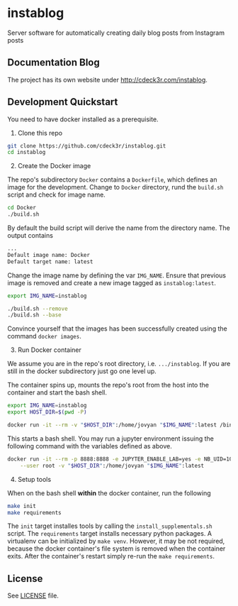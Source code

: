 # instablog

Server software for automatically creating daily blog posts from Instagram posts

## Documentation Blog

The project has its own website under http://cdeck3r.com/instablog.

## Development Quickstart

You need to have docker installed as a prerequisite.

1. Clone this repo

``` bash
git clone https://github.com/cdeck3r/instablog.git
cd instablog
```

2. Create the Docker image

The repo's subdirectory `Docker` contains a `Dockerfile`, which defines an image for the development.
Change to `Docker` directory, rund the `build.sh` script and check for image name.

``` bash
cd Docker
./build.sh
```

By default the build script will derive the name from the directory name. The output contains

``` bash
...
Default image name: Docker
Default target name: latest
```

Change the image name by defining the var `IMG_NAME`. Ensure that previous image is removed and
create a new image tagged as `instablog:latest`.

``` bash
export IMG_NAME=instablog

./build.sh --remove
./build.sh --base
```

Convince yourself that the images has been successfully created using the command `docker images`.

3. Run Docker container

We assume you are in the repo's root directory, i.e. `.../instablog`.
If you are still in the docker subdirectory just go one level up.

The container spins up, mounts the repo's root from the host into the container and start the bash shell.
``` bash
export IMG_NAME=instablog
export HOST_DIR=$(pwd -P)

docker run -it --rm -v "$HOST_DIR":/home/jovyan "$IMG_NAME":latest /bin/bash
```

This starts a bash shell. You may run a jupyter environment issuing the following command with the variables defined as above.

``` bash
docker run -it --rm -p 8888:8888 -e JUPYTER_ENABLE_LAB=yes -e NB_UID=1000 \
    --user root -v "$HOST_DIR":/home/jovyan "$IMG_NAME":latest
```

4. Setup tools

When on the bash shell **within** the docker container, run the following

``` bash
make init
make requirements
```

The `init` target installes tools by calling the `install_supplementals.sh` script. The `requirements` target installs necessary python packages. A virtualenv can be initialized by `make venv`. However, it may be not required, because the docker container's file system is removed when the container exits. After the container's restart simply re-run the `make requirements`.



## License

See [LICENSE](LICENSE) file.

